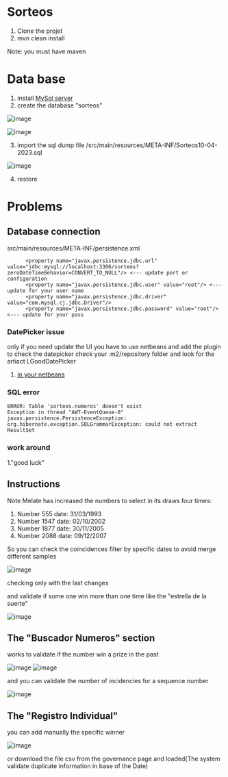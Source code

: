 # Sorteos

1. Clone the projet
2. mvn clean install

Note: you must have maven 

# Data base
1. install [MySql server](https://dev.mysql.com/downloads/installer/)
2. create the database "sorteos"

![image](https://user-images.githubusercontent.com/8491553/231277829-84cfa4fa-5265-4888-b2b5-49146e77c1ea.png)

![image](https://user-images.githubusercontent.com/8491553/231277897-fadbed35-02e7-4cb1-a51a-79f73b6f9f26.png)

3. import the sql dump file /src/main/resources/META-INF/Sorteos10-04-2023.sql 

![image](https://user-images.githubusercontent.com/8491553/231278076-bc18292d-515b-4e27-8abc-2450a71f8bcc.png)

4. restore


# Problems

## Database connection 
src/main/resources/META-INF/persistence.xml
```
      <property name="javax.persistence.jdbc.url" value="jdbc:mysql://localhost:3306/sorteos?zeroDateTimeBehavior=CONVERT_TO_NULL"/> <--- update port or configuration
      <property name="javax.persistence.jdbc.user" value="root"/> <--- update for your user name
      <property name="javax.persistence.jdbc.driver" value="com.mysql.cj.jdbc.Driver"/>
      <property name="javax.persistence.jdbc.password" value="root"/> <--- update for your pass
```

### DatePicker issue
only if you need update the UI you have to use netbeans and add the plugin to check the datepicker
check your .m2/repository folder and look for the artiact LGoodDatePicker

1. [in your netbeans ](https://docs.oracle.com/javase/tutorial/javabeans/quick/addbean.html)

### SQL error 

```
ERROR: Table 'sorteos.numeros' doesn't exist
Exception in thread "AWT-EventQueue-0" javax.persistence.PersistenceException: org.hibernate.exception.SQLGrammarException: could not extract ResultSet
```

### work around 
1."good luck"

## Instructions

Note
Melate has increased the numbers to select in its draws four times:
1. Number 555  date: 31/03/1993
2. Number 1547 date: 02/10/2002
3. Number 1877 date: 30/11/2005
4. Number 2088 date: 09/12/2007

So you can check the coincidences filter by specific dates to avoid merge different samples

![image](https://user-images.githubusercontent.com/8491553/231287552-8607e257-806f-420f-bd4f-fb0756077f75.png)

checking only with the last changes

and validate if some one win more than one time like the "estrella de la suerte"


![image](https://user-images.githubusercontent.com/8491553/231287915-a621b35f-0257-4926-8118-6c92b66aa223.png)

## The "Buscador Numeros" section
works to validate if the number win a prize in the past

![image](https://user-images.githubusercontent.com/8491553/231332362-b9fd4602-1b02-4c96-91fe-adabdb6b238e.png)
![image](https://user-images.githubusercontent.com/8491553/231332228-ad904a8f-0ca9-4702-b69d-4e85c172b9d9.png)

and you can validate the number of incidencies for a sequence number

![image](https://user-images.githubusercontent.com/8491553/231330751-fda002f7-ab06-480c-b1bf-ef4d0f8677d3.png)


## The "Registro Individual"
you can add manually the specific winner

![image](https://user-images.githubusercontent.com/8491553/231331663-64f69792-b1eb-4cd1-a5e8-95147e902c9e.png)

or download the file csv from the governance page and loaded(The system validate duplicate information in base of the Date)

